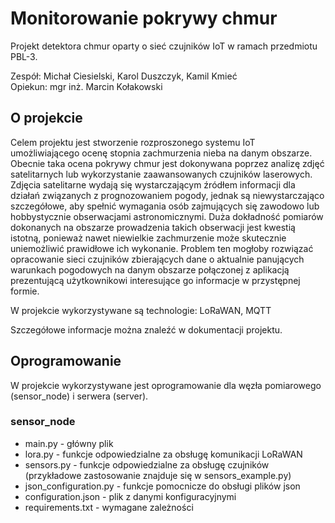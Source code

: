 # Monitorowanie pokrywy chmur
Projekt detektora chmur oparty o sieć czujników IoT w ramach przedmiotu PBL-3.

Zespół: Michał Ciesielski, Karol Duszczyk, Kamil Kmieć\
Opiekun: mgr inż. Marcin Kołakowski

## O projekcie
Celem projektu jest stworzenie rozproszonego systemu IoT umożliwiającego ocenę stopnia zachmurzenia nieba na danym obszarze. Obecnie taka ocena pokrywy chmur jest dokonywana poprzez analizę zdjęć satelitarnych lub wykorzystanie zaawansowanych czujników laserowych. Zdjęcia satelitarne wydają się wystarczającym źródłem informacji dla działań związanych z prognozowaniem pogody, jednak są niewystarczająco szczegółowe, aby spełnić wymagania osób zajmujących się zawodowo lub hobbystycznie obserwacjami astronomicznymi. Duża dokładność pomiarów dokonanych na obszarze prowadzenia takich obserwacji jest kwestią istotną, ponieważ nawet niewielkie zachmurzenie może skutecznie uniemożliwić prawidłowe ich wykonanie. Problem ten mogłoby rozwiązać opracowanie sieci czujników zbierających dane o aktualnie panujących warunkach pogodowych na danym obszarze połączonej z aplikacją prezentującą użytkownikowi interesujące go informacje w przystępnej formie.

W projekcie wykorzystywane są technologie: LoRaWAN, MQTT

Szczegółowe informacje można znaleźć w dokumentacji projektu.

## Oprogramowanie
W projekcie wykorzystywane jest oprogramowanie dla węzła pomiarowego (sensor_node) i serwera (server).

### sensor_node
- main.py - główny plik
- lora.py - funkcje odpowiedzialne za obsługę komunikacji LoRaWAN
- sensors.py - funkcje odpowiedzialne za obsługę czujników (przykładowe zastosowanie znajduje się w sensors_example.py)
- json_configuration.py - funkcje pomocnicze do obsługi plików json
- configuration.json - plik z danymi konfiguracyjnymi
- requirements.txt - wymagane zależności
